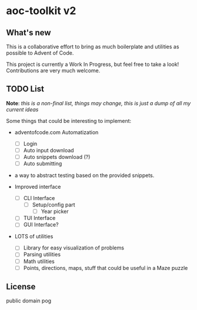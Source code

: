 # aoc-toolkit v2

## What's new

This is a collaborative effort to bring as much boilerplate and utilities as possible to Advent of Code.

This project is currently a Work In Progress, but feel free to take a look! Contributions are very much welcome.

## TODO List

**Note**: *this is a non-final list, things may change, this is just a dump of all my current ideas*

Some things that could be interesting to implement:
- adventofcode.com Automatization
  - [ ] Login
  - [ ] Auto input download
  - [ ] Auto snippets download (?)
  - [ ] Auto submitting

- a way to abstract testing based on the provided snippets.

- Improved interface
  - [ ] CLI Interface
    - [ ] Setup/config part
      - [ ] Year picker
  - [ ] TUI Interface
  - [ ] GUI Interface?

- LOTS of utilities
  - [ ] Library for easy visualization of problems
  - [ ] Parsing utilities
  - [ ] Math utilities
  - [ ] Points, directions, maps, stuff that could be useful in a Maze puzzle

## License

public domain pog

